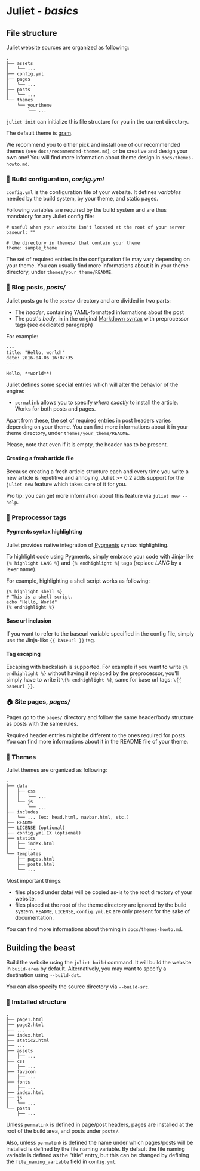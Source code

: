 # Juliet *- basics*

## File structure

Juliet website sources are organized as following:

    .
    ├── assets
    │   └── ...
    ├── config.yml
    ├── pages
    │   └── ...
    ├── posts
    │   └── ...
    └── themes
        └── yourtheme
            └── ...

`juliet init` can initialize this file structure for you in the current directory.

The default theme is [gram](https://github.com/hlef/juliet-gram-theme).

We recommend you to either pick and install one of our recommended themes (see
`docs/recommended-themes.md`), or be creative and design your own one! You will
find more information about theme design in `docs/themes-howto.md`.

### :wrench: Build configuration, *config.yml*

`config.yml` is the configuration file of your website. It defines *variables*
needed by the build system, by your theme, and static pages.

Following variables are required by the build system and are thus mandatory for
any Juliet config file:

    # useful when your website isn't located at the root of your server
    baseurl: ""

    # the directory in themes/ that contain your theme
    theme: sample_theme

The set of required entries in the configuration file may vary depending on your
theme. You can usually find more informations about it in your theme directory,
under `themes/your_theme/README`.

### :pencil: Blog posts, *posts/*

Juliet posts go to the `posts/` directory and are divided in two parts:
 * The *header*, containing YAML-formatted informations about the post
 * The post's *body*, in in the original [Markdown syntax](https://daringfireball.net/projects/markdown/syntax) with
 preprocessor tags (see dedicated paragraph)

For example:

    ---
    title: "Hello, world!"
    date: 2016-04-06 16:07:35
    ---

    Hello, **world**!

Juliet defines some special entries which will alter the behavior of the engine:
 * `permalink` allows you to specify *where exactly* to install the article.
   Works for both posts and pages.

Apart from these, the set of required entries in post headers varies depending
on your theme. You can find more informations about it in your theme directory,
under `themes/your_theme/README`.

Please, note that even if it is empty, the header has to be present.

#### Creating a fresh article file

Because creating a fresh article structure each and every time you write a new
article is repetitive and annoying, Juliet >= 0.2 adds support for the
`juliet new` feature which takes care of it for you.

Pro tip: you can get more information about this feature via `juliet new --help`.

### :bookmark: Preprocessor tags
#### Pygments syntax highlighting

Juliet provides native integration of [Pygments](http://pygments.org/) syntax
highlighting.

To highlight code using Pygments, simply embrace your code with Jinja-like `{%
highlight LANG %}` and `{% endhighlight %}` tags (replace *LANG* by a lexer
name).

For example, highlighting a shell script works as following:

    {% highlight shell %}
    # This is a shell script.
    echo "Hello, World"
    {% endhighlight %}

#### Base url inclusion

If you want to refer to the baseurl variable specified in the config file,
simply use the Jinja-like `{{ baseurl }}` tag.

#### Tag escaping

Escaping with backslash is supported. For example if you want to write
`{% endhighlight %}` without having it replaced by the preprocessor, you'll
simply have to write it `\{% endhighlight %}`, same for base url tags:
`\{{ baseurl }}`.

### :house: Site pages, *pages/*

Pages go to the `pages/` directory and follow the same header/body structure as
posts with the same rules.

Required header entries might be different to the ones required for posts. You
can find more informations about it in the README file of your theme.

### :metal: Themes

Juliet themes are organized as following:

    .
    ├── data
    │   ├── css
    │   │   └── ...
    │   └── js
    │       └── ...
    ├── includes
    │   └── ... (ex: head.html, navbar.html, etc.)
    ├── README
    ├── LICENSE (optional)
    ├── config.yml.EX (optional)
    ├── statics
    │   ├── index.html
    │   └── ...
    └── templates
        ├── pages.html
        ├── posts.html
        └── ...

Most important things:

 * files placed under data/ will be copied as-is to the root directory of your website.
 * files placed at the root of the theme directory are ignored by the build system.
   `README`, `LICENSE`, `config.yml.EX` are only present for the sake of documentation.

You can find more informations about theming in `docs/themes-howto.md`.

## Building the beast

Build the website using the `juliet build` command. It will build the website
in `build-area` by default. Alternatively, you may want to specify a destination
using `--build-dst`.

You can also specify the source directory via `--build-src`.

### :file_folder: Installed structure

    .
    ├── page1.html
    ├── page2.html
    ├── ...
    ├── index.html
    ├── static2.html
    ├── ...
    ├── assets
    │   ├── ...
    ├── css
    │   ├── ...
    ├── favicon
    │   ├── ...
    ├── fonts
    │   ├── ...
    ├── index.html
    ├── js
    │   └── ...
    └── posts
        ├── ...

Unless `permalink` is defined in page/post headers, pages are installed at the
root of the build area, and posts under `posts/`.

Also, unless `permalink` is defined the name under which pages/posts will be
installed is defined by the file naming variable. By default the file naming
variable is defined as the "title" entry, but this can be changed by defining
the `file_naming_variable` field in `config.yml`.
